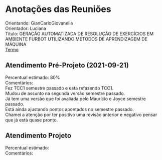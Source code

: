 # Anotações das Reuniões

Orientando: GianCarloGiovanella  
Orientador: Luciana  
Título: GERAÇÃO AUTOMATIZADA DE RESOLUÇÃO DE EXERCÍCIOS EM AMBIENTE FURBOT UTILIZANDO MÉTODOS DE APRENDIZAGEM DE MÁQUINA  
[Termo](GianCarloGiovanella_Termo.pdf "Termo")  

## Atendimento Pré-Projeto (2021-09-21)

Percentual estimado: 80%  
Comentários:  
Fez TCC1 semestre passado e esta refazendo TCC1.  
Mudou de assunto na segunda versão semestre passado.  
Já tem uma versão que foi avaliada pelo Maurício e Joyce semestre passado.  
Está ainda ajustando pontos apontados no semestre passado.  
Chamei a atenção por ter positivo uma revisão anterior e negativo pensar que já está quase pronto.  

## Atendimento Projeto

Percentual estimado:  
Comentários:  
